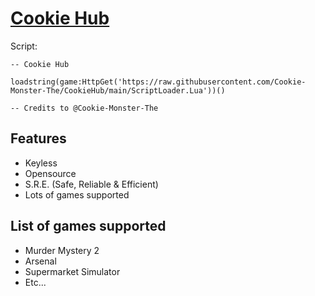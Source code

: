 # **[Cookie Hub](https://github.com/Cookie-Monster-The/CookieHub)**

Script:
```
-- Cookie Hub

loadstring(game:HttpGet('https://raw.githubusercontent.com/Cookie-Monster-The/CookieHub/main/ScriptLoader.Lua'))()

-- Credits to @Cookie-Monster-The
```


## **Features**

- Keyless
- Opensource
- S.R.E. (Safe, Reliable & Efficient)
- Lots of games supported



## **List of games supported**
- Murder Mystery 2
- Arsenal
- Supermarket Simulator
- Etc...
